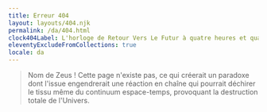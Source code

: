 ```yaml
---
title: Erreur 404
layout: layouts/404.njk
permalink: /da/404.html
clock404Label: L'horloge de Retour Vers Le Futur à quatre heures et quatre minutes
eleventyExcludeFromCollections: true
locale: da
---
```


> Nom de Zeus ! Cette page n'existe pas, ce qui créerait un paradoxe dont l'issue engendrerait une réaction en chaîne qui pourrait déchirer le tissu même du continuum espace-temps, provoquant la destruction totale de l'Univers.
